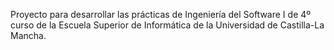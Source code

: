 Proyecto para desarrollar las prácticas de Ingeniería del Software I de 4º curso de la Escuela Superior de Informática de la Universidad de Castilla-La Mancha.